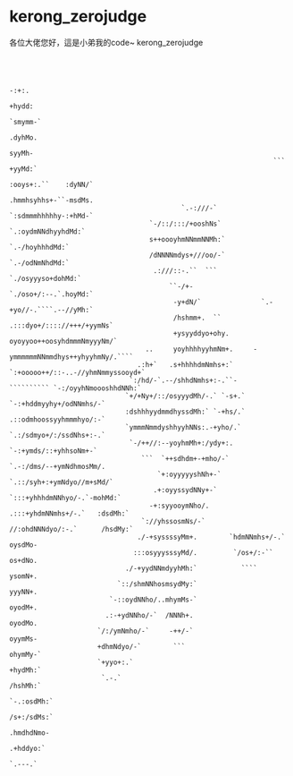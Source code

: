 # kerong_zerojudge
各位大佬您好，這是小弟我的code~
kerong_zerojudge




```
                                                                                                                                       
                                                                                                              
                                                                                                              
                                                                             -:+:.                            
                                                                             +hydd:                           
                                                                             `smymm-`                         
                                                                              .dyhMo.                         
                                                                               syyMh-                         
                                                                  ```          +yyMd:`                        
                                                                 :ooys+:.``    :dyNN/`                        
                                                                 .hmmhsyhhs+-``-msdMs.                        
                                           `.-:///-`              `:sdmmmhhhhhy-:+hMd-`                       
                                   `-/::/:::/+ooshNs`               `.:oydmNNdhyyhdMd:`                       
                                   s++oooyhmNNmmNNMh:`                  `.-/hoyhhhdMd:`                       
                                   /dNNNNmdys+///oo/-`                  `.-/odNmNhdMd:`                       
                                    .:///::-.``  ```                 `./osyyyso+dohMd:`                       
                                        ``-/+-                    `./oso+/:--.`.hoyMd:`                       
                                         -y+dN/`               `.-+yo//-.````.--//yMh:`                       
                                         /hshmm+.  ``        .:::dyo+/:::://+++/+yymNs`                       
                                         +ysyyddyo+ohy.      oyoyyoo++oosyhdmmmNmyyyNm/`                      
                                  ..     yoyhhhhyyhmNm+.     -ymmmmmmNNmmdhys++yhyyhmNy/.````                 
                                .:h+`   .s+hhhhdmNmhs+:`      `:+ooooo++/::-..-//yhmNmmyssooyd+`              
                              `:/hd/-`.--/shhdNmhs+:-.``-       `````````` `-:/oyyhNmoooshhdNNh:`             
                             `+/+Ny+/::/osyyydMh/-.` `-s+.`              `-:+hddmyyhy+/odNNmhs/-`             
                             :dshhhyydmmdhyssdMh:` `-+hs/.`            .::odmhoossyyhmmmhyo/:-`               
                             `ymmmNmmdyshhyyhNNs:.-+yho/.`          `.:/sdmyo+/:/ssdNhs+:-.`                  
                              `-/++//:--yoyhmMh+:/ydy+:.          `-:+ymds/::+yhhsoNm+-`                      
                                 ```  `++sdhdm+-+mho/-`        `.-:/dms/--+ymNdhmosMm/.                       
                                     `+:oyyyyyshNh+-`        `.::/syh+:+ymNdyo//m+sMd/`                       
                                    .+:oyyssydNNy+-`       `:::+yhhhdmNNhyo/-.`-mohMd:`                       
                                   -+:syyooymNho/.       .:::+yhdmNNmhs+/-.`   :dsdMh:`                       
                                 `://yhssosmNs/-`       //:ohdNNNdyo/:-.`      /hsdMy:`                       
                                ./-+syssssyMm+.        `hdmNNmhs+/-.`          oysdMo-                        
                               :::osyyysssyMd/.         `/os+/:-``             os+dNo.                        
                             ./-+yydNNmdyyhMh:`           ````                 ysomN+.                        
                           `::/shmNNhosmsydMy:`                                yyyNN+.                        
                         `-::oydNNho/..mhymMs-`                                oyodM+.                        
                        .:-+ydNNho/-`  /NNNh+.                                 oyodMo.                        
                      `/:/ymNmho/-`     -++/-`                                 oyymMs-                        
                      +dhmNdyo/-`        ```                                   ohymMy-`                       
                      `+yyo+:.`                                                +hydMh:`                       
                       `.-.`                                                   /hshMh:`                       
                                                                            `-.:osdMh:`                       
                                                                            /s+:/sdMs:`                       
                                                                            .hmdhdNmo-                        
                                                                             .+hddyo:`                        
                                                                              `.---.`                         
                                                                                                              
                                                                                                             
                                                                                                                             

```
